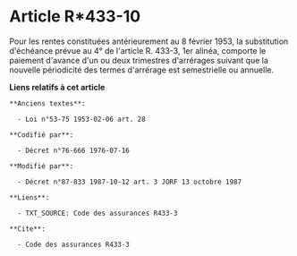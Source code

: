 # Article R*433-10

Pour les rentes constituées antérieurement au 8 février 1953, la substitution d'échéance prévue au 4° de l'article R. 433-3,
1er alinéa, comporte le paiement d'avance d'un ou deux trimestres d'arrérages suivant que la nouvelle périodicité des termes
d'arrérage est semestrielle ou annuelle.

**Liens relatifs à cet article**

	**Anciens textes**:

	  - Loi n°53-75 1953-02-06 art. 28

	**Codifié par**:

	  - Décret n°76-666 1976-07-16

	**Modifié par**:

	  - Décret n°87-833 1987-10-12 art. 3 JORF 13 octobre 1987

	**Liens**:

	  - TXT_SOURCE: Code des assurances R433-3

	**Cite**:

	  - Code des assurances R433-3
